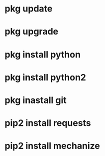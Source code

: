 # pkg update
# pkg upgrade
# pkg install python
# pkg install python2
# pkg inastall git
# pip2 install requests
# pip2 install mechanize
